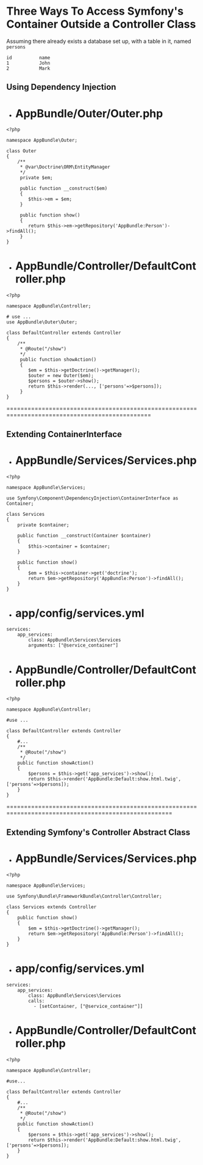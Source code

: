 Three Ways To Access Symfony's Container Outside a Controller Class
=============================================================
Assuming there already exists a database set up, with a table in it, named ```persons```
```
id          name
1           John
2           Mark
```

## Using Dependency Injection

* # AppBundle/Outer/Outer.php
```
<?php

namespace AppBundle\Outer;

class Outer
{
    /**
     * @var\Doctrine\ORM\EntityManager
     */
     private $em;

     public function __construct($em)
     {
        $this->em = $em;
     }

     public function show()
     {
        return $this->em->getRepository('AppBundle:Person')->findAll();
     }
}
```

* # AppBundle/Controller/DefaultController.php
```
<?php

namespace AppBundle\Controller;

# use ...
use AppBundle\Outer\Outer;

class DefaultController extends Controller
{
    /**
     * @Route("/show")
     */
     public function showAction()
     {
        $em = $this->getDoctrine()->getManager();
        $outer = new Outer($em);
        $persons = $outer->show();
        return $this->render(..., ['persons'=>$persons]);
     }
}
```
===============================================================================================

## Extending ContainerInterface

* # AppBundle/Services/Services.php
```
<?php

namespace AppBundle\Services;

use Symfony\Component\DependencyInjection\ContainerInterface as Container;

class Services
{
    private $container;

    public function __construct(Container $container)
    {
        $this->container = $container;
    }

    public function show()
    {
        $em = $this->container->get('doctrine');
        return $em->getRepository('AppBundle:Person')->findAll();
    }
}
```

* # app/config/services.yml
```
services:
    app_services:
        class: AppBundle\Services\Services
        arguments: ["@service_container"]
```

* # AppBundle/Controller/DefaultController.php
```
<?php

namespace AppBundle\Controller;

#use ...

class DefaultController extends Controller
{
    #...
    /**
     * @Route("/show")
     */
    public function showAction()
    {
        $persons = $this->get('app_services')->show();
        return $this->render('AppBundle:Default:show.html.twig',['persons'=>$persons]);
    }
}
```

=====================================================================================================

## Extending Symfony's Controller Abstract Class

* # AppBundle/Services/Services.php
```
<?php

namespace AppBundle\Services;

use Symfony\Bundle\FrameworkBundle\Controller\Controller;

class Services extends Controller
{
    public function show()
    {
        $em = $this->getDoctrine()->getManager();
        return $em->getRepository('AppBundle:Person')->findAll();
    }
}
```

* # app/config/services.yml
```
services:
    app_services:
        class: AppBundle\Services\Services
        calls:
          - [setContainer, ["@service_container"]]
```

* # AppBundle/Controller/DefaultController.php
```
<?php

namespace AppBundle\Controller;

#use...

class DefaultController extends Controller
{
    #...
    /**
     * @Route("/show")
     */
    public function showAction()
    {
        $persons = $this->get('app_services')->show();
        return $this->render('AppBundle:Default:show.html.twig',['persons'=>$persons]);
    }
}
```
